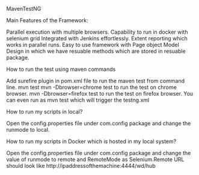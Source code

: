 MavenTestNG

Main Features of the Framework:

Parallel execution with multiple browsers.
Capability to run in docker with selenium grid
Integrated with Jenkins effortlessly.
Extent reporting which works in parallel runs.
Easy to use framework with Page object Model Design in which we have resuable methods which are stored in resuable package.

How to run the test using maven commands

Add surefire plugin in pom.xml file to run the maven test from command line.
mvn test
mvn -Dbrowser=chrome test to run the test on chrome browser.
mvn -Dbrowser=firefox test to run the test on firefox browser.
You can even run as mvn test which will trigger the testng.xml


How to run my scripts in local?

Open the config.properties file under com.config package and change the runmode to local.

How to run my scripts in Docker which is hosted in my local system?

Open the config.properties file under com.config package and change the value of runmode to remote and RemoteMode as Selenium.Remote URL should look like http://ipaddressofthemachine:4444/wd/hub
